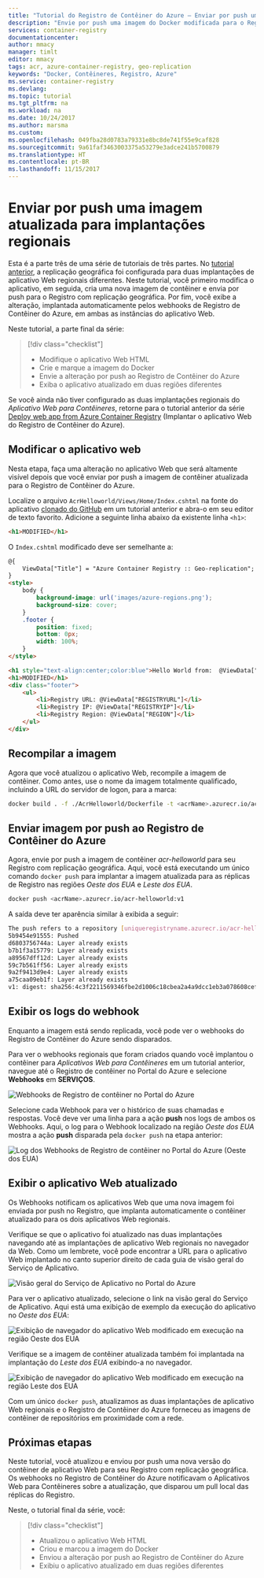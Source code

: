 ```yaml
---
title: "Tutorial do Registro de Contêiner do Azure – Enviar por push uma imagem atualizada para implantações regionais"
description: "Envie por push uma imagem do Docker modificada para o Registro que contém o Azure com replicação geográfica e veja as alterações implantadas automaticamente nos aplicativos Web em execução em várias regiões. Parte três de uma série de três partes."
services: container-registry
documentationcenter: 
author: mmacy
manager: timlt
editor: mmacy
tags: acr, azure-container-registry, geo-replication
keywords: "Docker, Contêineres, Registro, Azure"
ms.service: container-registry
ms.devlang: 
ms.topic: tutorial
ms.tgt_pltfrm: na
ms.workload: na
ms.date: 10/24/2017
ms.author: marsma
ms.custom: 
ms.openlocfilehash: 049fba28d0783a79331e8bc8de741f55e9caf828
ms.sourcegitcommit: 9a61faf3463003375a53279e3adce241b5700879
ms.translationtype: HT
ms.contentlocale: pt-BR
ms.lasthandoff: 11/15/2017
---
```

# <a name="push-an-updated-image-to-regional-deployments"></a>Enviar por push uma imagem atualizada para implantações regionais

Esta é a parte três de uma série de tutoriais de três partes. No [tutorial anterior](container-registry-tutorial-deploy-app.md), a replicação geográfica foi configurada para duas implantações de aplicativo Web regionais diferentes. Neste tutorial, você primeiro modifica o aplicativo, em seguida, cria uma nova imagem de contêiner e envia por push para o Registro com replicação geográfica. Por fim, você exibe a alteração, implantada automaticamente pelos webhooks de Registro de Contêiner do Azure, em ambas as instâncias do aplicativo Web.

Neste tutorial, a parte final da série:

> [!div class="checklist"]
> * Modifique o aplicativo Web HTML
> * Crie e marque a imagem do Docker
> * Envie a alteração por push ao Registro de Contêiner do Azure
> * Exiba o aplicativo atualizado em duas regiões diferentes

Se você ainda não tiver configurado as duas implantações regionais do *Aplicativo Web para Contêineres*, retorne para o tutorial anterior da série [Deploy web app from Azure Container Registry](container-registry-tutorial-deploy-app.md) (Implantar o aplicativo Web do Registro de Contêiner do Azure).

## <a name="modify-the-web-application"></a>Modificar o aplicativo web

Nesta etapa, faça uma alteração no aplicativo Web que será altamente visível depois que você enviar por push a imagem de contêiner atualizada para o Registro de Contêiner do Azure.

Localize o arquivo `AcrHelloworld/Views/Home/Index.cshtml` na fonte do aplicativo [clonado do GitHub](container-registry-tutorial-prepare-registry.md#get-application-code) em um tutorial anterior e abra-o em seu editor de texto favorito. Adicione a seguinte linha abaixo da existente linha `<h1>`:

```html
<h1>MODIFIED</h1>
```

O `Index.cshtml` modificado deve ser semelhante a:

```html
@{
    ViewData["Title"] = "Azure Container Registry :: Geo-replication";
}
<style>
    body {
        background-image: url('images/azure-regions.png');
        background-size: cover;
    }
    .footer {
        position: fixed;
        bottom: 0px;
        width: 100%;
    }
</style>

<h1 style="text-align:center;color:blue">Hello World from:  @ViewData["REGION"]</h1>
<h1>MODIFIED</h1>
<div class="footer">
    <ul>
        <li>Registry URL: @ViewData["REGISTRYURL"]</li>
        <li>Registry IP: @ViewData["REGISTRYIP"]</li>
        <li>Registry Region: @ViewData["REGION"]</li>
    </ul>
</div>
```

## <a name="rebuild-the-image"></a>Recompilar a imagem

Agora que você atualizou o aplicativo Web, recompile a imagem de contêiner. Como antes, use o nome da imagem totalmente qualificado, incluindo a URL do servidor de logon, para a marca:

```bash
docker build . -f ./AcrHelloworld/Dockerfile -t <acrName>.azurecr.io/acr-helloworld:v1
```

## <a name="push-image-to-azure-container-registry"></a>Enviar imagem por push ao Registro de Contêiner do Azure

Agora, envie por push a imagem de contêiner *acr-helloworld* para seu Registro com replicação geográfica. Aqui, você está executando um único comando `docker push` para implantar a imagem atualizada para as réplicas de Registro nas regiões *Oeste dos EUA* e *Leste dos EUA*.

```bash
docker push <acrName>.azurecr.io/acr-helloworld:v1
```

A saída deve ter aparência similar à exibida a seguir:

```bash
The push refers to a repository [uniqueregistryname.azurecr.io/acr-helloworld]
5b9454e91555: Pushed
d6803756744a: Layer already exists
b7b1f3a15779: Layer already exists
a89567dff12d: Layer already exists
59c7b561ff56: Layer already exists
9a2f9413d9e4: Layer already exists
a75caa09eb1f: Layer already exists
v1: digest: sha256:4c3f2211569346fbe2d1006c18cbea2a4a9dcc1eb3a078608cef70d3a186ec7a size: 1792
```

## <a name="view-the-webhook-logs"></a>Exibir os logs do webhook

Enquanto a imagem está sendo replicada, você pode ver o webhooks do Registro de Contêiner do Azure sendo disparados.

Para ver o webhooks regionais que foram criados quando você implantou o contêiner para *Aplicativos Web para Contêineres* em um tutorial anterior, navegue até o Registro de contêiner no Portal do Azure e selecione **Webhooks** em **SERVIÇOS**.

![Webhooks de Registro de contêiner no Portal do Azure][tutorial-portal-01]

Selecione cada Webhook para ver o histórico de suas chamadas e respostas. Você deve ver uma linha para a ação **push** nos logs de ambos os Webhooks. Aqui, o log para o Webhook localizado na região *Oeste dos EUA* mostra a ação **push** disparada pela `docker push` na etapa anterior:

![Log dos Webhooks de Registro de contêiner no Portal do Azure (Oeste dos EUA)][tutorial-portal-02]

## <a name="view-the-updated-web-app"></a>Exibir o aplicativo Web atualizado

Os Webhooks notificam os aplicativos Web que uma nova imagem foi enviada por push no Registro, que implanta automaticamente o contêiner atualizado para os dois aplicativos Web regionais.

Verifique se que o aplicativo foi atualizado nas duas implantações navegando até as implantações de aplicativo Web regionais no navegador da Web. Como um lembrete, você pode encontrar a URL para o aplicativo Web implantado no canto superior direito de cada guia de visão geral do Serviço de Aplicativo.

![Visão geral do Serviço de Aplicativo no Portal do Azure][tutorial-portal-03]

Para ver o aplicativo atualizado, selecione o link na visão geral do Serviço de Aplicativo. Aqui está uma exibição de exemplo da execução do aplicativo no *Oeste dos EUA*:

![Exibição de navegador do aplicativo Web modificado em execução na região Oeste dos EUA][deployed-app-westus-modified]

Verifique se a imagem de contêiner atualizada também foi implantada na implantação do *Leste dos EUA* exibindo-a no navegador.

![Exibição de navegador do aplicativo Web modificado em execução na região Leste dos EUA][deployed-app-eastus-modified]

Com um único `docker push`, atualizamos as duas implantações de aplicativo Web regionais e o Registro de Contêiner do Azure forneceu as imagens de contêiner de repositórios em proximidade com a rede.

## <a name="next-steps"></a>Próximas etapas

Neste tutorial, você atualizou e enviou por push uma nova versão do contêiner de aplicativo Web para seu Registro com replicação geográfica. Os webhooks no Registro de Contêiner do Azure notificavam o Aplicativos Web para Contêineres sobre a atualização, que disparou um pull local das réplicas do Registro.

Neste, o tutorial final da série, você:

> [!div class="checklist"]
> * Atualizou o aplicativo Web HTML
> * Criou e marcou a imagem do Docker
> * Enviou a alteração por push ao Registro de Contêiner do Azure
> * Exibiu o aplicativo atualizado em duas regiões diferentes

<!-- IMAGES -->
[deployed-app-eastus-modified]: ./media/container-registry-tutorial-deploy-update/deployed-app-eastus-modified.png
[deployed-app-westus-modified]: ./media/container-registry-tutorial-deploy-update/deployed-app-westus-modified.png
[local-container-01]: ./media/container-registry-tutorial-deploy-update/local-container-01.png
[tutorial-portal-01]: ./media/container-registry-tutorial-deploy-update/tutorial-portal-01.png
[tutorial-portal-02]: ./media/container-registry-tutorial-deploy-update/tutorial-portal-02.png
[tutorial-portal-03]: ./media/container-registry-tutorial-deploy-update/tutorial-portal-03.png